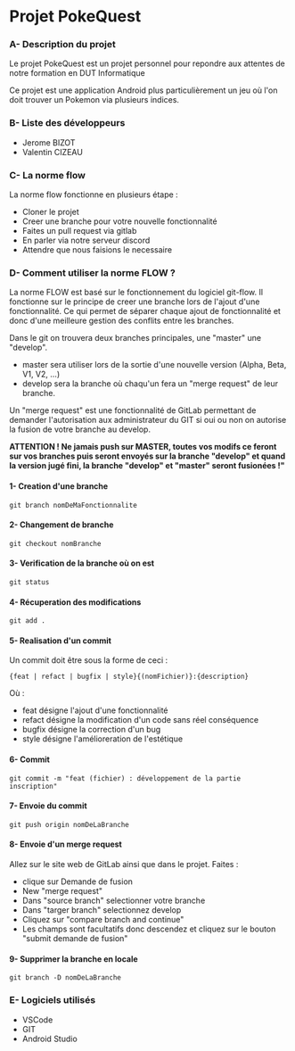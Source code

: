 # Projet PokeQuest

### A- Description du projet

Le projet PokeQuest est un projet personnel pour repondre aux attentes de notre formation en DUT Informatique  

Ce projet est une application Android plus particulièrement un jeu où l'on doit trouver un Pokemon via plusieurs indices.

### B- Liste des développeurs

- Jerome BIZOT
- Valentin CIZEAU

### C- La norme flow

La norme flow fonctionne en plusieurs étape :

- Cloner le projet
- Creer une branche pour votre nouvelle fonctionnalité
- Faites un pull request via gitlab
- En parler via notre serveur discord
- Attendre que nous faisions le necessaire

### D- Comment utiliser la norme FLOW ?

La norme FLOW est basé sur le fonctionnement du logiciel git-flow. Il fonctionne sur le principe de creer une branche lors de l'ajout d'une fonctionnalité. Ce qui permet de séparer chaque ajout de fonctionnalité et donc d'une meilleure gestion des conflits entre les branches.

Dans le git on trouvera deux branches principales, une "master" une "develop".
- master sera utiliser lors de la sortie d'une nouvelle version (Alpha, Beta, V1, V2, ...)
- develop sera la branche où chaqu'un fera un "merge request" de leur branche.
  
Un "merge request" est une fonctionnalité de GitLab permettant de demander l'autorisation aux administrateur du GIT si oui ou non on autorise la fusion de votre branche au develop.

**ATTENTION ! Ne jamais push sur MASTER, toutes vos modifs ce feront sur vos branches puis seront envoyés sur la branche "develop" et quand la version jugé fini, la branche "develop" et "master" seront fusionées !"**

#### 1- Creation d'une branche

    git branch nomDeMaFonctionnalite

#### 2- Changement de branche

    git checkout nomBranche

#### 3- Verification de la branche où on est

    git status

#### 4- Récuperation des modifications

    git add .

#### 5- Realisation d'un commit
Un commit doit être sous la forme de ceci : 

    {feat | refact | bugfix | style}{(nomFichier)}:{description}

Où :
- feat désigne l'ajout d'une fonctionnalité
- refact désigne la modification d'un code sans réel conséquence
- bugfix désigne la correction d'un bug
- style désigne l'amélioreration de l'estétique

#### 6- Commit

    git commit -m "feat (fichier) : développement de la partie inscription"

#### 7- Envoie du commit

    git push origin nomDeLaBranche

#### 8- Envoie d'un merge request

Allez sur le site web de GitLab ainsi que dans le projet.
Faites :
- clique sur Demande de fusion
- New "merge request"
- Dans "source branch" selectionner votre branche
- Dans "targer branch" selectionnez develop
- Cliquez sur "compare branch and continue"
- Les champs sont facultatifs donc descendez et cliquez sur le bouton "submit demande de fusion"
  
#### 9- Supprimer la branche en locale

    git branch -D nomDeLaBranche

### E- Logiciels utilisés

- VSCode
- GIT
- Android Studio
